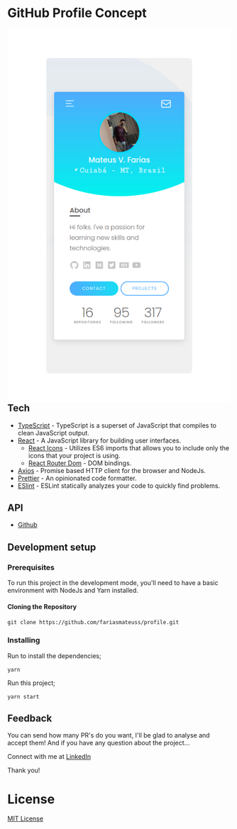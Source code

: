 # GitHub Profile Concept

<p>
  <a aria-label="Hosting with Vercel" href="https://fariasmateuss.vercel.app/">
    <img src="docs/resources/thumbnail.png" align="right" />
  </a>
</p>

## Tech

- [TypeScript](https://github.com/microsoft/TypeScript) - TypeScript is a superset of JavaScript that compiles to clean JavaScript output.
- [React](https://reactjs.org) - A JavaScript library for building user interfaces.
  - [React Icons](https://react-icons.github.io/react-icons/) - Utilizes ES6 imports that allows you to include only the icons that your project is using.
  - [React Router Dom](https://github.com/ReactTraining/react-router/tree/master/packages/react-router-dom) - DOM bindings.
- [Axios](https://github.com/axios/axios) - Promise based HTTP client for the browser and NodeJs.
- [Prettier](https://prettier.io/docs/en/cli.html) - An opinionated code formatter.
- [ESlint](https://eslint.org) - ESLint statically analyzes your code to quickly find problems.

## API
* [Github](https://developer.github.com/v3/)

## Development setup

### Prerequisites

To run this project in the development mode, you'll need to have a basic environment with NodeJs and Yarn installed.

#### Cloning the Repository

```
git clone https://github.com/fariasmateuss/profile.git
```

### Installing

Run to install the dependencies;

```
yarn
```

Run this project;

```
yarn start
```

## Feedback

You can send how many PR's do you want, I'll be glad to analyse and accept them! And if you have any question about the project...

Connect with me at [LinkedIn](https://www.linkedin.com/in/fariasmateuss/)

Thank you!

# License

[MIT License](/LICENSE)
